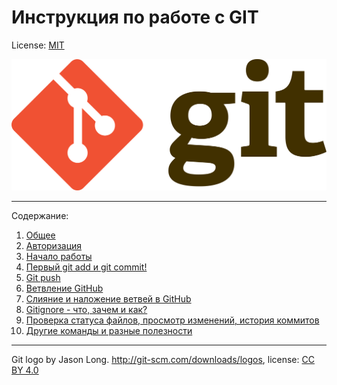 # Инструкция по работе с GIT


License: [MIT](licence.md)

![](assets/git.logo.png)

---

Содержание:

1. [Общее](content/general.md)
2. [Авторизация](./content/setup.md)
3. [Начало работы](content/start.md)
4. [Первый git add и git commit!](content/commit.md)
5. [Git push](content/push.md)
6. [Ветвление GitHub](content/branches.md)
7. [Слияние и наложение ветвей в GitHub](content/merge.md)
8. [Gitignore - что, зачем и как?](content/untracked.md)
9. [Проверка статуса файлов, просмотр изменений, история коммитов](content/check.md)
10. [Другие команды и разные полезности](content/other.md)


---

Git logo by Jason Long. http://git-scm.com/downloads/logos, license: [CC BY 4.0](https://creativecommons.org/licenses/by/4.0/) 